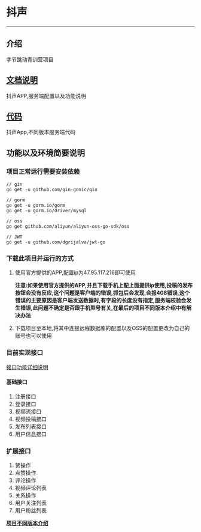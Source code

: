 # 抖声


-----

## 介绍
字节跳动青训营项目

## [文档说明](https://gitee.com/set-sail0/DouSheng/tree/develop/Doc)

抖声APP,服务端配置以及功能说明

## [代码](https://gitee.com/set-sail0/DouSheng/tree/master/Code)

抖声App,不同版本服务端代码

## 功能以及环境简要说明

### 项目正常运行需要安装依赖

```golang
// gin
go get -u github.com/gin-gonic/gin

// gorm
go get -u gorm.io/gorm
go get -u gorm.io/driver/mysql

// oss
go get github.com/aliyun/aliyun-oss-go-sdk/oss

// JWT
go get -u github.com/dgrijalva/jwt-go
```

### 下载此项目并运行的方式

1. 使用官方提供的APP,配置ip为47.95.117.216即可使用

   **注意:如果使用官方提供的APP,并且下载手机上配上面提供ip使用,投稿的发布按钮会没有反应,这个问题是客户端的错误,抓包后会发现,会报408错误,这个错误的主要原因是客户端发送数据时,有字段的长度没有指定,服务端校验会发生错误,此问题不确定是否跟手机型号有关,在最后的项目不同版本介绍中有解决办法**

2. 下载项目至本地,将其中连接远程数据库的配置以及OSS的配置更改为自己的账号也可以使用

### 目前实现接口

[接口功能详细说明](https://gitee.com/set-sail0/DouSheng/blob/master/Doc/%E6%8E%A5%E5%8F%A3%E5%8A%9F%E8%83%BD%E8%AF%A6%E7%BB%86%E8%AF%B4%E6%98%8E.md)

#### 基础接口

1. 注册接口
2. 登录接口
3. 视频流接口
4. 视频投稿接口
5. 发布列表接口
6. 用户信息接口

### 扩展接口

1. 赞操作
2. 点赞操作
3. 评论操作
4. 视频评论列表
5. 关系操作
6. 用户关注列表
7. 用户粉丝列表



**[项目不同版本介绍](https://gitee.com/set-sail0/DouSheng/blob/master/Doc/%E9%A1%B9%E7%9B%AE%E4%B8%8D%E5%90%8C%E7%89%88%E6%9C%AC%E4%BB%8B%E7%BB%8D.md)**
